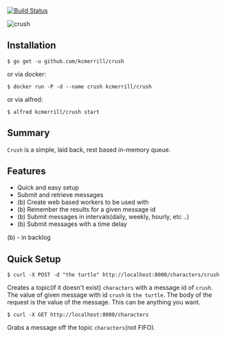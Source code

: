 [![Build Status](https://travis-ci.org/kcmerrill/crush.svg?branch=master)](https://travis-ci.org/kcmerrill/crush)

![crush](https://raw.githubusercontent.com/kcmerrill/queued/master/assets/crush.jpg)

## Installation
`$ go get -u github.com/kcmerrill/crush`

or via docker:

`$ docker run -P -d --name crush kcmerrill/crush`

or via alfred:

`$ alfred kcmerrill/crush start`

## Summary
`Crush` is a simple, laid back, rest based in-memory queue.

## Features
 - Quick and easy setup
 - Submit and retrieve messages
 - (b) Create web based workers to be used with
 - (b) Remember the results for a given message id
 - (b) Submit messages in intervals(daily, weekly, hourly, etc ..)
 - (b) Submit messages with a time delay

(b) - in backlog

## Quick Setup

`$ curl -X POST -d "the turtle" http://localhost:8000/characters/crush`

Creates a topic(if it doesn't exist) `characters` with a message id of `crush`. The value of given message with id `crush` is `the turtle`. The body of the request is the value of the message. This can be anything you want.

`$ curl -X GET http://localhost:8000/characters`

Grabs a message off the topic `characters`(not FIFO).
